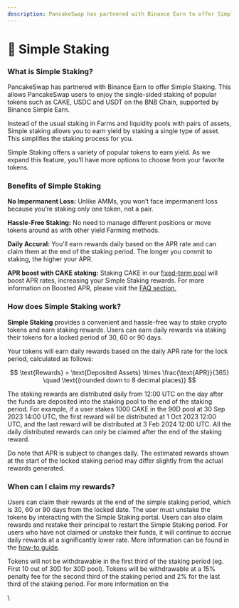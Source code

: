 ```yaml
---
description: PancakeSwap has partnered with Binance Earn to offer Simple Staking
---
```


# 🤝 Simple Staking

### What is Simple Staking?

PancakeSwap has partnered with Binance Earn to offer Simple Staking. This allows PancakeSwap users to enjoy the single-sided staking of popular tokens such as CAKE, USDC and USDT on the BNB Chain, supported by Binance Simple Earn.

Instead of the usual staking in Farms and liquidity pools with pairs of assets, Simple staking allows you to earn yield by staking a single type of asset. This simplifies the staking process for you.

Simple Staking offers a variety of popular tokens to earn yield. As we expand this feature, you’ll have more options to choose from your favorite tokens.&#x20;

### Benefits of Simple Staking

**No Impermanent Loss:** Unlike AMMs, you won’t face impermanent loss because you’re staking only one token, not a pair.

**Hassle-Free Staking:** No need to manage different positions or move tokens around as with other yield Farming methods.&#x20;

**Daily Accural:** You'll earn rewards daily based on the APR rate and can claim them at the end of the staking period. The longer you commit to staking, the higher your APR.

**APR boost with CAKE staking:** Staking CAKE in our [fixed-term pool](https://pancakeswap.finance/pools) will boost APR rates, increasing your Simple Staking rewards. For more information on Boosted APR, please visit the [FAQ section.](faq.md)

### How does Simple Staking work?

**Simple Staking** provides a convenient and hassle-free way to stake crypto tokens and earn staking rewards. Users can earn daily rewards via staking their tokens for a locked period of 30, 60 or 90 days.&#x20;

Your tokens will earn daily rewards based on the daily APR rate for the lock period, calculated as follows:

$$
\text{Rewards} = \text{Deposited Assets} \times \frac{\text{APR}}{365} \quad \text{(rounded down to 8 decimal places)}
$$

The staking rewards are distributed daily from 12:00 UTC on the day after the funds are deposited into the staking pool to the end of the staking period. For example, if a user stakes 1000 CAKE in the 90D pool at 30 Sep 2023 14:00 UTC, the first reward will be distributed at 1 Oct 2023 12:00 UTC, and the last reward will be distributed at 3 Feb 2024 12:00 UTC. All the daily distributed rewards can only be claimed after the end of the staking reward.

Do note that APR is subject to changes daily. The estimated rewards shown at the start of the locked staking period may differ slightly from the actual rewards generated.

### When can I claim my rewards?

Users can claim their rewards at the end of the simple staking period, which is 30, 60 or 90 days from the locked date. The user must unstake the tokens by interacting with the Simple Staking portal. Users can also claim rewards and restake their principal to restart the Simple Staking period. For users who have not claimed or unstake their funds, it will continue to accrue daily rewards at a significantly lower rate. More Information can be found in the [how-to guide](how-to-start-simple-staking.md).

Tokens will not be withdrawable in the first third of the staking period (eg. First 10 out of 30D for 30D pool). Tokens will be withdrawable at a 15% penalty fee for the second third of the staking period and 2% for the last third of the staking period. For more information on the



\
